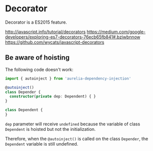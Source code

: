 # Decorator

Decorator is a ES2015 feature.

<http://javascript.info/tutorial/decorators>
<https://medium.com/google-developers/exploring-es7-decorators-76ecb65fb841#.bziwbnnow>
<https://github.com/wycats/javascript-decorators>

## Be aware of hoisting

The following code doesn't work:

```ts
import { autoinject } from 'aurelia-dependency-injection'

@autoinject()
class Depender {
  constructor(private dep: Dependent) { }
}

class Dependent {
}
```

`dep` parameter will receive `undefined` because the variable of class `Dependent` is hoisted but not the initialization.

Therefore, when the `@autoinject()` is called on the class `Depender`, the `Dependent` variable is still undefined.
